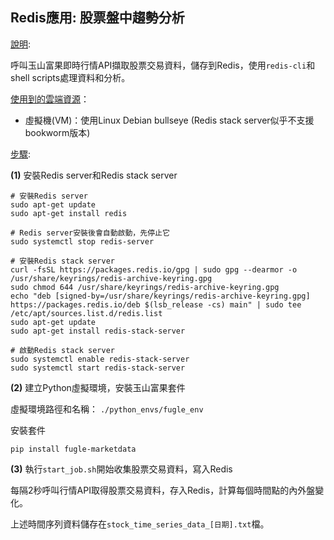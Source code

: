 ## Redis應用: 股票盤中趨勢分析  ##

<ins>說明</ins>: 

呼叫玉山富果即時行情API擷取股票交易資料，儲存到Redis，使用`redis-cli`和shell scripts處理資料和分析。

<ins>使用到的雲端資源</ins>： 
 
 - 虛擬機(VM)：使用Linux Debian bullseye (Redis stack server似乎不支援bookworm版本)

<ins>步驟</ins>: 

 **(1)** 安裝Redis server和Redis stack server

```
# 安裝Redis server
sudo apt-get update
sudo apt-get install redis

# Redis server安裝後會自動啟動，先停止它
sudo systemctl stop redis-server

# 安裝Redis stack server
curl -fsSL https://packages.redis.io/gpg | sudo gpg --dearmor -o /usr/share/keyrings/redis-archive-keyring.gpg
sudo chmod 644 /usr/share/keyrings/redis-archive-keyring.gpg
echo "deb [signed-by=/usr/share/keyrings/redis-archive-keyring.gpg] https://packages.redis.io/deb $(lsb_release -cs) main" | sudo tee /etc/apt/sources.list.d/redis.list
sudo apt-get update
sudo apt-get install redis-stack-server

# 啟動Redis stack server
sudo systemctl enable redis-stack-server
sudo systemctl start redis-stack-server
```

 **(2)** 建立Python虛擬環境，安裝玉山富果套件

   虛擬環境路徑和名稱： `./python_envs/fugle_env`

   安裝套件
```
pip install fugle-marketdata
```

 **(3)** 執行`start_job.sh`開始收集股票交易資料，寫入Redis

   每隔2秒呼叫行情API取得股票交易資料，存入Redis，計算每個時間點的內外盤變化。

   上述時間序列資料儲存在`stock_time_series_data_[日期].txt`檔。





